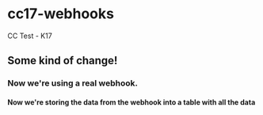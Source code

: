 # cc17-webhooks
CC Test - K17

## Some kind of change!

### Now we're using a real webhook.

#### Now we're storing the data from the webhook into a table with all the data
